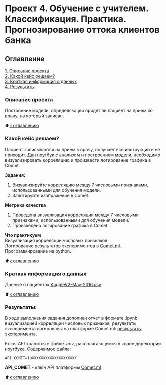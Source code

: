 # Проект 4. Обучение с учителем. Классификация. Практика. Прогнозирование оттока клиентов банка

## Оглавление  
[1. Описание проекта](README.md#Описание-проекта)  
[2. Какой кейс решаем?](README.md#Какой-кейс-решаем)  
[3. Краткая информация о данных](README.md#Краткая-информация-о-данных)  
[4. Результаты](README.md#Результаты)

### Описание проекта
Построение модели, определяющей придет ли пациент на прием ко врачу, на который записан.

:arrow_up:[к оглавлению](README.md#Оглавление)

### Какой кейс решаем?    
Пациент записывается на прием к врачу, получает все инструкции и не приходит. Дан [ноутбук](https://lms-cdn.skillfactory.ru/assets/courseware/v1/e2d0075161743608eb4ddff4407c1e57/asset-v1:SkillFactory+DSPR-2.0+14JULY2021+type@asset+block/noshowappointments_cometml.ipynb) с анализом и построением модели, необходимо визуализировать корреляцию и произвести логирование графика в Comet.

**Задания:**  
1. Визуализируйте корреляцию между 7 числовыми признаками, использованными для обучения модели.
2. Залогируйте изображение в Comet.

**Метрика качества**  
1. Проведена визуализация корреляции между 7 числовыми признаками, использованными для обучения модели.
2. Произведено логирование графика в Comet.

**Что практикуем**  
Визуализация корреляции числовых признаков.  
Логирование результатов экспериментов в [Comet.ml](https://www.comet.com/).  
Программирование на python.

:arrow_up:[к оглавлению](README.md#Оглавление)

### Краткая информация о данных
Данные о пациентах [KaggleV2-May-2016.csv](https://www.kaggle.com/datasets/joniarroba/noshowappointments)
  
:arrow_up:[к оглавлению](README.md#Оглавление)

### Результаты:  
В ходе выполнения задания дополнен отчет в формате .ipynb визуализацией корреляции числовых признаков, результаты эксперимента логированы на платформе Comet.ml: [результаты эксперимента](https://www.comet.com/al-ogr/medical-appointment/b22025d3ee0544e489102067867d2749).

Ключ API хранится в файле *.env*, располагающемся в корне директории ноутбука. Содержимое файла:
```
API_COMET=1uXXXXXXXXXXXXXXXXXXXX
```
**API_COMET** - ключ API платформы [Comet.ml](https://www.comet.com/)

:arrow_up:[к оглавлению](README.md#Оглавление)